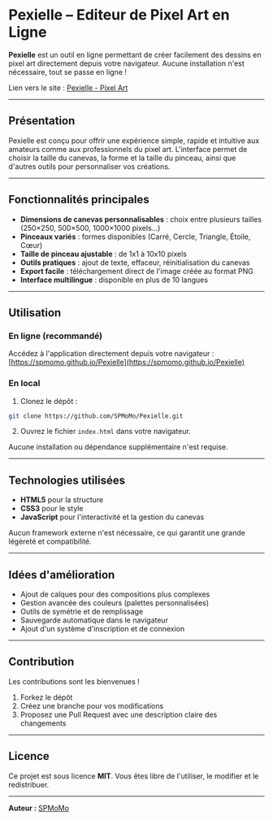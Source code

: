 # Pexielle – Editeur de Pixel Art en Ligne

**Pexielle** est un outil en ligne permettant de créer facilement des dessins en pixel art directement depuis votre navigateur. Aucune installation n'est nécessaire, tout se passe en ligne !

Lien vers le site : [Pexielle - Pixel Art](https://spmomo.github.io/Pexielle)

---

## Présentation

Pexielle est conçu pour offrir une expérience simple, rapide et intuitive aux amateurs comme aux professionnels du pixel art. L'interface permet de choisir la taille du canevas, la forme et la taille du pinceau, ainsi que d'autres outils pour personnaliser vos créations.

---

## Fonctionnalités principales

- **Dimensions de canevas personnalisables** : choix entre plusieurs tailles (250×250, 500×500, 1000×1000 pixels...)
- **Pinceaux variés** : formes disponibles (Carré, Cercle, Triangle, Étoile, Cœur)
- **Taille de pinceau ajustable** : de 1x1 à 10x10 pixels
- **Outils pratiques** : ajout de texte, effaceur, réinitialisation du canevas
- **Export facile** : téléchargement direct de l'image créée au format PNG
- **Interface multilingue** : disponible en plus de 10 langues

---

## Utilisation

### En ligne (recommandé)
Accédez à l'application directement depuis votre navigateur :
[https://spmomo.github.io/Pexielle](https://spmomo.github.io/Pexielle)

### En local
1. Clonez le dépôt :
```bash
git clone https://github.com/SPMoMo/Pexielle.git
```
2. Ouvrez le fichier `index.html` dans votre navigateur.

Aucune installation ou dépendance supplémentaire n'est requise.

---

## Technologies utilisées
- **HTML5** pour la structure
- **CSS3** pour le style
- **JavaScript** pour l'interactivité et la gestion du canevas

Aucun framework externe n'est nécessaire, ce qui garantit une grande légèreté et compatibilité.

---

## Idées d'amélioration
- Ajout de calques pour des compositions plus complexes
- Gestion avancée des couleurs (palettes personnalisées)
- Outils de symétrie et de remplissage
- Sauvegarde automatique dans le navigateur
- Ajout d'un système d'inscription et de connexion

---

## Contribution
Les contributions sont les bienvenues !
1. Forkez le dépôt
2. Créez une branche pour vos modifications
3. Proposez une Pull Request avec une description claire des changements

---

## Licence
Ce projet est sous licence **MIT**. Vous êtes libre de l'utiliser, le modifier et le redistribuer.

---

**Auteur :** [SPMoMo](https://github.com/SPMoMo)
